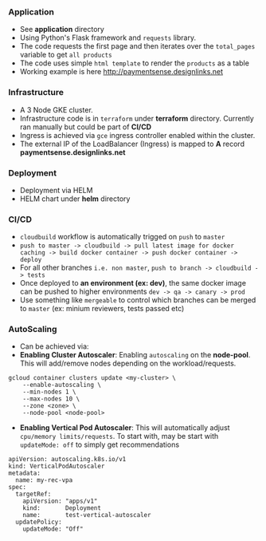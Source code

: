 ### Application
- See **application** directory
- Using Python's Flask framework and `requests` library.
- The code requests the first page and then iterates over the `total_pages` variable to get `all products`
- The code uses simple `html template` to render the `products` as a table
- Working example is here http://paymentsense.designlinks.net 

### Infrastructure
- A 3 Node GKE cluster.
- Infrastructure code is in `terraform` under **terraform** directory. Currently ran manually but could be part of **CI/CD**
- Ingress is achieved via `gce` ingress controller enabled within the cluster.
- The external IP of the LoadBalancer (Ingress) is mapped to **A** record **paymentsense.designlinks.net**

### Deployment
- Deployment via HELM
- HELM chart under **helm** directory

### CI/CD
- `cloudbuild` workflow is automatically trigged on `push` to `master`
- `push to master -> cloudbuild -> pull latest image for docker caching -> build docker container -> push docker container -> deploy`
- For all other branches `i.e. non master`, `push to branch -> cloudbuild -> tests` 
- Once deployed to **an environment (ex: dev)**, the same docker image can be pushed to higher environments `dev -> qa -> canary -> prod`
- Use something like `mergeable` to control which branches can be merged to `master` (ex: minium reviewers, tests passed etc)

### AutoScaling
- Can be achieved via:
- **Enabling Cluster Autoscaler**: Enabling `autoscaling` on the **node-pool**. This will add/remove nodes depending on the workload/requests.
```
gcloud container clusters update <my-cluster> \
    --enable-autoscaling \
    --min-nodes 1 \ 
    --max-nodes 10 \ 
    --zone <zone> \
    --node-pool <node-pool>
```
- **Enabling Vertical Pod Autoscaler**: This will automatically adjust `cpu/memory limits/requests`. To start with, may be start with `updateMode: off` to simply get recommendations
```
apiVersion: autoscaling.k8s.io/v1
kind: VerticalPodAutoscaler
metadata:
  name: my-rec-vpa
spec:
  targetRef:
    apiVersion: "apps/v1"
    kind:       Deployment
    name:       test-vertical-autoscaler
  updatePolicy:
    updateMode: "Off"
```